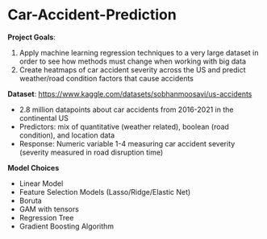 # Car-Accident-Prediction

**Project Goals**: 
 1. Apply machine learning regression techniques to a very large dataset in order to see how methods must change when working with big data
 2. Create heatmaps of car accident severity across the US and predict weather/road condition factors that cause accidents

**Dataset**:
https://www.kaggle.com/datasets/sobhanmoosavi/us-accidents 
 - 2.8 million datapoints about car accidents from 2016-2021 in the continental US
 - Predictors: mix of quantitative (weather related), boolean (road condition), and location data
 - Response: Numeric variable 1-4 measuring car accident severity (severity measured in road disruption time)

**Model Choices**
 - Linear Model
 - Feature Selection Models (Lasso/Ridge/Elastic Net)
 - Boruta
 - GAM with tensors
 - Regression Tree
 - Gradient Boosting Algorithm


